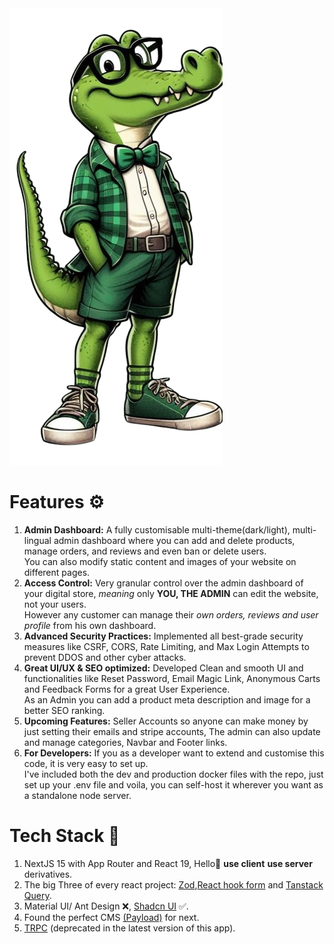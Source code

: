 
<img alt="banner" src="https://github.com/aadi-thedevguy/shoppagator/blob/main/payload-v3/public/shopaggator.png" />

# Features ⚙️
1.  **Admin Dashboard:** A fully customisable multi-theme(dark/light), multi-lingual admin dashboard where you can add and delete products, manage orders, and reviews and even ban or delete users.  
    You can also modify static content and images of your website on different pages.
2.  **Access Control:** Very granular control over the admin dashboard of your digital store, _meaning_ only **YOU, THE ADMIN** can edit the website, not your users.  
    However any customer can manage their _own orders, reviews and user profile_ from his own dashboard.
3.  **Advanced Security Practices:** Implemented all best-grade security measures like CSRF, CORS, Rate Limiting, and Max Login Attempts to prevent DDOS and other cyber attacks.
4.  **Great UI/UX & SEO optimized:** Developed Clean and smooth UI and functionalities like Reset Password, Email Magic Link, Anonymous Carts and Feedback Forms for a great User Experience.  
    As an Admin you can add a product meta description and image for a better SEO ranking.
5.  **Upcoming Features:** Seller Accounts so anyone can make money by just setting their emails and stripe accounts, The admin can also update and manage categories, Navbar and Footer links.
6.  **For Developers:** If you as a developer want to extend and customise this code, it is very easy to set up.  
    I've included both the dev and production docker files with the repo, just set up your .env file and voila, you can self-host it wherever you want as a standalone node server.


# Tech Stack 🔨
1.  NextJS 15 with App Router and React 19, Hello👋 **use client** **use server** derivatives.
3.  The big Three of every react project: [Zod](https://zod.dev/),[React hook form](https://react-hook-form.com/) and [Tanstack Query](https://tanstack.com/query/latest).
4.  Material UI/ Ant Design ❌, [Shadcn UI](https://ui.shadcn.com/) ✅.
5.  Found the perfect CMS [(Payload)](https://payloadcms.com/docs/getting-started/what-is-payload) for next.
2.  [TRPC](https://trpc.io/docs/quickstart) (deprecated in the latest version of this app).
   
